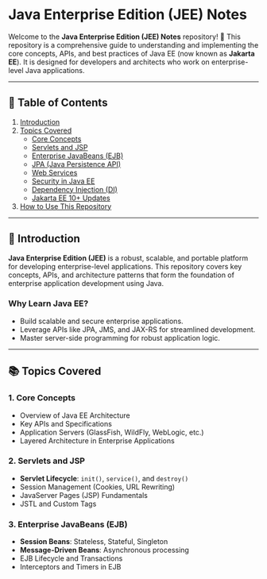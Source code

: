 # Java Enterprise Edition (JEE) Notes

Welcome to the **Java Enterprise Edition (JEE) Notes** repository! 🌟 This repository is a comprehensive guide to understanding and implementing the core concepts, APIs, and best practices of Java EE (now known as **Jakarta EE**). It is designed for developers and architects who work on enterprise-level Java applications.

---

## 📜 Table of Contents

1. [Introduction](#introduction)
2. [Topics Covered](#topics-covered)
   - [Core Concepts](#core-concepts)
   - [Servlets and JSP](#servlets-and-jsp)
   - [Enterprise JavaBeans (EJB)](#enterprise-javabeans-ejb)
   - [JPA (Java Persistence API)](#jpa-java-persistence-api)
   - [Web Services](#web-services)
   - [Security in Java EE](#security-in-java-ee)
   - [Dependency Injection (DI)](#dependency-injection-di)
   - [Jakarta EE 10+ Updates](#jakarta-ee-10-updates)
3. [How to Use This Repository](#how-to-use-this-repository)

---

## 📝 Introduction

**Java Enterprise Edition (JEE)** is a robust, scalable, and portable platform for developing enterprise-level applications. This repository covers key concepts, APIs, and architecture patterns that form the foundation of enterprise application development using Java.

### **Why Learn Java EE?**
- Build scalable and secure enterprise applications.
- Leverage APIs like JPA, JMS, and JAX-RS for streamlined development.
- Master server-side programming for robust application logic.

---

## 📚 Topics Covered

### 1. Core Concepts
- Overview of Java EE Architecture
- Key APIs and Specifications
- Application Servers (GlassFish, WildFly, WebLogic, etc.)
- Layered Architecture in Enterprise Applications

### 2. Servlets and JSP
- **Servlet Lifecycle**: `init()`, `service()`, and `destroy()`
- Session Management (Cookies, URL Rewriting)
- JavaServer Pages (JSP) Fundamentals
- JSTL and Custom Tags

### 3. Enterprise JavaBeans (EJB)
- **Session Beans**: Stateless, Stateful, Singleton
- **Message-Driven Beans**: Asynchronous processing
- EJB Lifecycle and Transactions
- Interceptors and Timers in EJB
